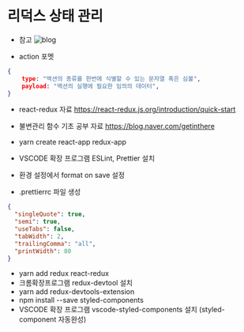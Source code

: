# 리덕스 상태 관리

- 참고
![blog](https://miro.medium.com/max/700/0*Z18iLsM7Bf1xoNth.)

- action 포멧
```json
{
    type: "액션의 종류를 한번에 식별할 수 있는 문자열 혹은 심볼",
    payload: "액션의 실행에 필요한 임의의 데이터",
}
```

- react-redux 자료 https://react-redux.js.org/introduction/quick-start

- 불변관리 함수 기초 공부 자료
  https://blog.naver.com/getinthere

- yarn create react-app redux-app
- VSCODE 확장 프로그램 ESLint, Prettier 설치
- 환경 설정에서 format on save 설정
- .prettierrc 파일 생성

```json
{
  "singleQuote": true,
  "semi": true,
  "useTabs": false,
  "tabWidth": 2,
  "trailingComma": "all",
  "printWidth": 80
}
```

- yarn add redux react-redux
- 크롬확장프로그램 redux-devtool 설치
- yarn add redux-devtools-extension
- npm install --save styled-components
- VSCODE 확장 프로그램 vscode-styled-components 설치 (styled-component 자동완성)

